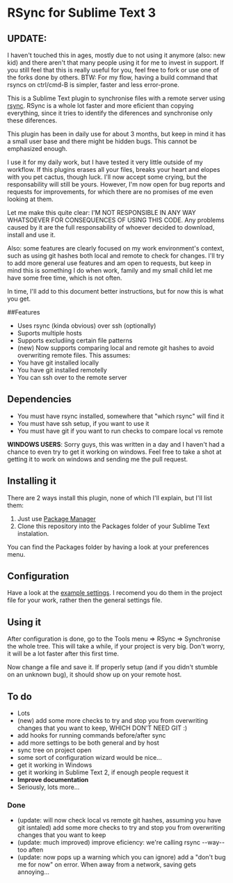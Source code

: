 # RSync for Sublime Text 3

## UPDATE: 
I haven't touched this in ages, mostly due to not using it anymore (also: new kid) and there aren't that many people using it for me to invest in support. If you still feel that this is really useful for you, feel free to fork or use one of the forks done by others.
BTW: For my flow, having a build command that rsyncs on ctrl/cmd-B is simpler, faster and less error-prone. 



This is a Sublime Text plugin to synchronise files with a remote server using [rsync](http://en.wikipedia.org/wiki/Rsync). RSync is a whole lot faster and more eficient than copying everything, since it tries to identify the diferences and synchronise only these diferences.

This plugin has been in daily use for about 3 months, but keep in mind it has a small user base and there might be hidden bugs. This cannot be emphasized enough.

I use it for my daily work, but I have tested it very little outside of my workflow.
If this plugins erases all your files, breaks your heart and elopes with you pet cactus, though luck. I'll now accept some crying, but the responsability will still be yours. However, I'm now open for bug reports and requests for improvements, for which there are no promises of me even looking at them.

Let me make this quite clear: I'M NOT RESPONSIBLE IN ANY WAY WHATSOEVER FOR CONSEQUENCES OF USING THIS CODE. Any problems caused by it are the full responsability of whoever decided to download, install and use it.

Also: some features are clearly focused on my work environment's context, such as using git hashes both local and remote to check for changes. I'll try to add more general use features and am open to requests, but keep in mind this is something I do when work, family and my small child let me have some free time, which is not often.

In time, I'll add to this document better instructions, but for now this is what you get.

##Features

- Uses rsync (kinda obvious) over ssh (optionally)
- Suports multiple hosts
- Supports excludiing certain file patterns
- (new) Now supports comparing local and remote git hashes to avoid overwriting remote files. This assumes:
 - You have git installed locally
 - You have git installed remotelly
 - You can ssh over to the remote server


## Dependencies
- You must have rsync installed, somewhere that "which rsync" will find it
- You must have ssh setup, if you want to use it
- You must have git if you want to run checks to compare local vs remote

**WINDOWS USERS**: Sorry guys, this was written in a day and I haven't had a chance to even try to get it working on windows. Feel free to take a shot at getting it to work on windows and sending me the pull request.

## Installing it
There are 2 ways install this plugin, none of which I'll explain, but I'll list them:

1. Just use [Package Manager](https://sublime.wbond.net/)
1. Clone this repository into the Packages folder of your Sublime Text instalation. 

 You can find the Packages folder by having a look at your preferences menu.

## Configuration
Have a look at the [example settings](./RSync.sublime-settings).
I recomend you do them in the project file for your work, rather then the general settings file.

## Using it 
After configuration is done, go to the Tools menu => RSync => Synchronise the whole tree.
This will take a while, if your project is very big. Don't worry, it will be a lot faster after this first time.

Now change a file and save it. If properly setup (and if you didn't stumble on an unknown bug), it should show up on your remote host.


## To do
- Lots
- (new) add some more checks to try and stop you from overwriting changes that you want to keep, WHICH DON'T NEED GIT :)
- add hooks for running commands before/after sync
- add more settings to be both general and by host
- sync tree on project open
- some sort of configuration wizard would be nice...
- get it working in Windows
- get it working in Sublime Text 2, if enough people request it
- **Improve documentation**
- Seriously, lots more...

### Done
- (update: will now check local vs remote git hashes, assuming you have git isntaled) add some more checks to try and stop you from overwriting changes that you want to keep
- (update: much improved) improve eficiency: we're calling rsync --way-- too aften
- (update: now pops up a warning which you can ignore) add a "don't bug me for now" on error. When away from a network, saving gets annoying...


